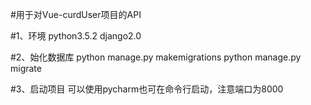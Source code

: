 #用于对Vue-curdUser项目的API

#1、环境
python3.5.2
django2.0

#2、始化数据库
python manage.py makemigrations
python manage.py migrate

#3、启动项目
可以使用pycharm也可在命令行启动，注意端口为8000


